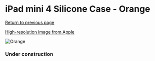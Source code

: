 # iPad mini 4 Silicone Case - Orange

[Return to previous page](/ipad_mini4)

[High-resolution image from Apple](https://store.storeimages.cdn-apple.com/8756/as-images.apple.com/is/MLD42?wid=4500&hei=4500&fmt=png)

<div style="width: 384px"><img src="/everysource/MLD42.png" alt="Orange"></div>

### Under construction
